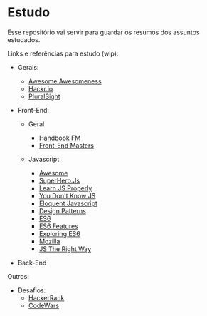 # Estudo
Esse repositório vai servir para guardar os resumos dos assuntos estudados.

Links e referências para estudo (wip):

- Gerais:
	- [Awesome Awesomeness](https://github.com/bayandin/awesome-awesomeness)
	- [Hackr.io](https://hackr.io/)
	- [PluralSight](https://app.pluralsight.com/library/)

- Front-End:
	- Geral
		- [Handbook FM](https://frontendmasters.com/books/front-end-handbook/2018/)
		- [Front-End Masters](https://frontendmasters.com/)

	- Javascript
		- [Awesome](https://github.com/sorrycc/awesome-javascript)
		- [SuperHero.Js](http://superherojs.com/)
		- [Learn JS Properly](http://javascriptissexy.com/how-to-learn-javascript-properly/)
		- [You Don't Know JS](https://github.com/getify/You-Dont-Know-JS)
		- [Eloquent Javascript](http://eloquentjavascript.net/)
		- [Design Patterns](https://addyosmani.com/resources/essentialjsdesignpatterns/book/)
		- [ES6](https://github.com/lukehoban/es6features)
		- [ES6 Features](http://es6-features.org/)
		- [Exploring ES6](http://exploringjs.com/es6/)
		- [Mozilla](https://developer.mozilla.org/en-US/docs/Web/JavaScript/Guide)
		- [JS The Right Way](http://jstherightway.org/)


- Back-End

Outros:

- Desafios:
	- [HackerRank](https://www.hackerrank.com/)
	- [CodeWars](https://www.codewars.com/)
